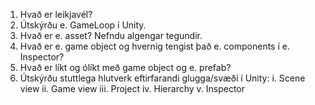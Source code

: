 1.	Hvað er leikjavél?
2.	Útskýrðu e. GameLoop í Unity.
3.	Hvað er e. asset? Nefndu algengar tegundir.
4.	Hvað er e. game object og hvernig tengist það e. components í e. Inspector?
5.	Hvað er líkt og ólíkt með game object og e. prefab?
6.	Útskýrðu stuttlega hlutverk eftirfarandi glugga/svæði í Unity:
    i.	Scene view
    ii.	Game view
    iii.	Project
    iv.	Hierarchy
    v.	Inspector
